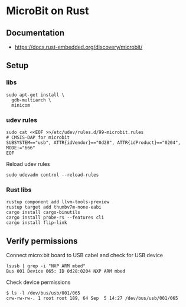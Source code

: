 # MicroBit on Rust

## Documentation

* https://docs.rust-embedded.org/discovery/microbit/

## Setup

### libs

``` console
sudo apt-get install \
  gdb-multiarch \
  minicom
```

### udev rules

``` console
sudo cat <<EOF >>/etc/udev/rules.d/99-microbit.rules
# CMSIS-DAP for microbit
SUBSYSTEM=="usb", ATTR{idVendor}=="0d28", ATTR{idProduct}=="0204", MODE:="666"
EOF
```

Reload udev rules

``` console
sudo udevadm control --reload-rules
```

### Rust libs

``` console
rustup component add llvm-tools-preview
rustup target add thumbv7m-none-eabi
cargo install cargo-binutils
cargo install probe-rs --features cli
cargo install flip-link
```

## Verify permissions

Connect micro:bit board to USB cabel and check for USB device

``` console
lsusb | grep -i "NXP ARM mbed"
Bus 001 Device 065: ID 0d28:0204 NXP ARM mbed
```

Check device permissions

``` console
$ ls -l /dev/bus/usb/001/065
crw-rw-rw-. 1 root root 189, 64 Sep  5 14:27 /dev/bus/usb/001/065
```
